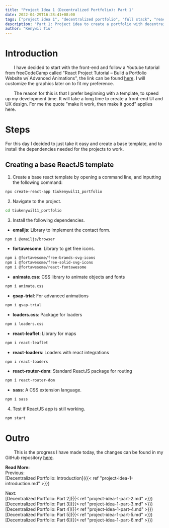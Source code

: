 ```yaml
---
title: "Project Idea 1 (Decentralized Portfolio): Part 1"
date: 2022-04-29T16:28:41+08:00
tags: ["project idea 1", "decentralized portfolio", "full stack", "reactjs", "javascript"]
description: "Part 1: Project idea to create a portfolio with decentrailized web3 technologies"
author: "Kenywil Tiu"
---
```

# Introduction

&nbsp;&nbsp;&nbsp;&nbsp;&nbsp;&nbsp; I have decided to start with the front-end and follow a Youtube tutorial from freeCodeCamp called "React Project Tutorial – Build a Portfolio Website w/ Advanced Animations", the link can be found [here](https://youtu.be/bmpI252DmiI). I will customize the graphics later on to fit my preference.  
  
&nbsp;&nbsp;&nbsp;&nbsp;&nbsp;&nbsp; The reason for this is that I prefer beginning with a template, to speed up my development time. It will take a long time to create a front-end UI and UX design. For me the quote "make it work, then make it good" applies here.  

# Steps
For this day I decided to just take it easy and create a base template, and to install the dependencies needed for the projects to work.
  
## Creating a base ReactJS template
1. Create a base react template by opening a command line, and inputting the following command:
```bash
npx create-react-app tiukenywil11_portfolio
```

2. Navigate to the project.
```bash
cd tiukenywil11_portfolio
```

3. Install the following dependencies.
- **emailjs**: Library to implement the contact form.
```bash
npm i @emailjs/browser
```
- **fortawesome**: Library to get free icons.
```bash
npm i @fortawesome/free-brands-svg-icons
npm i @fortawesome/free-solid-svg-icons
npm i @fortawesome/react-fontawesome
```
- **animate.css**: CSS library to animate objects and fonts
```bash
npm i animate.css
```
- **gsap-trial**: For advanced animations
```bash
npm i gsap-trial
```
- **loaders.css**: Package for loaders
```bash
npm i loaders.css
```
- **react-leaflet**: Library for maps
```bash
npm i react-leaflet
```
- **react-loaders**: Loaders with react integrations
```bash
npm i react-loaders
```
- **react-router-dom**: Standard ReactJS package for routing
```bash
npm i react-router-dom
```
- **sass**: A CSS extension language.
```bash
npm i sass
```

4. Test if ReactJS app is still working.
```bash
npm start
```

# Outro
&nbsp;&nbsp;&nbsp;&nbsp;&nbsp;&nbsp; This is the progress I have made today, the changes can be found in my GitHub repository [here](https://github.com/tiukenywil11/decentralized-portfolio/commit/12fcd5293687b3bb344491e5b2af8329350c2ef1). 

**Read More:**  
Previous:  
[Decentralized Portfolio: Introduction]({{< ref "project-idea-1-introduction.md" >}})  
  
Next:  
[Decentralized Portfolio: Part 2]({{< ref "project-idea-1-part-2.md" >}})  
[Decentralized Portfolio: Part 3]({{< ref "project-idea-1-part-3.md" >}})  
[Decentralized Portfolio: Part 4]({{< ref "project-idea-1-part-4.md" >}})  
[Decentralized Portfolio: Part 5]({{< ref "project-idea-1-part-5.md" >}})  
[Decentralized Portfolio: Part 6]({{< ref "project-idea-1-part-6.md" >}})  

